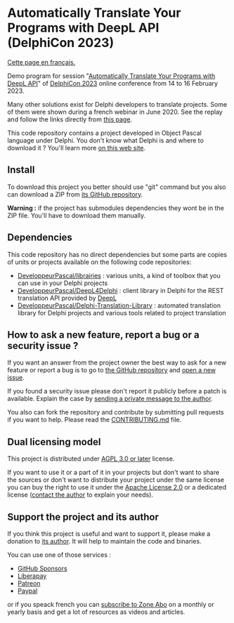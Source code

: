 # Automatically Translate Your Programs with DeepL API (DelphiCon 2023)

[Cette page en français.](LISEZMOI.md)

Demo program for session "[Automatically Translate Your Programs with DeepL API](https://serialstreameur.fr/automatically-translate-your-programs-with-deepl-api.html)" of [DelphiCon 2023](https://www.youtube.com/playlist?list=PLwUPJvR9mZHgfgjbmKTSqeFRn5fIiM4_y) online conference from 14 to 16 February 2023.

Many other solutions exist for Delphi developers to translate projects. Some of them were shown during a french webinar in June 2020. See the replay and follow the links directly from [this page](https://serialstreameur.fr/webinaire-20200625.php).

This code repository contains a project developed in Object Pascal language under Delphi. You don't know what Delphi is and where to download it ? You'll learn more [on this web site](https://delphi-resources.developpeur-pascal.fr/).

## Install

To download this project you better should use "git" command but you also can download a ZIP from [its GitHub repository](https://github.com/DeveloppeurPascal/Automatically-Translate-Your-Programs-with-DeepL-API).

**Warning :** if the project has submodules dependencies they wont be in the ZIP file. You'll have to download them manually.

## Dependencies

This code repository has no direct dependencies but some parts are copies of units or projects available on the following code repositories:

* [DeveloppeurPascal/librairies](https://github.com/DeveloppeurPascal/librairies) : various units, a kind of toolbox that you can use in your Delphi projects
* [DeveloppeurPascal/DeepL4Delphi](https://github.com/DeveloppeurPascal/DeepL4Delphi) : client library in Delphi for the REST translation API provided by [DeepL](https://www.deepl.com)
* [DeveloppeurPascal/Delphi-Translation-Library](https://github.com/DeveloppeurPascal/Delphi-Translation-Library) : automated translation library for Delphi projects and various tools related to project translation

## How to ask a new feature, report a bug or a security issue ?

If you want an answer from the project owner the best way to ask for a new feature or report a bug is to go to [the GitHub repository](https://github.com/DeveloppeurPascal/Automatically-Translate-Your-Programs-with-DeepL-API) and [open a new issue](https://github.com/DeveloppeurPascal/Automatically-Translate-Your-Programs-with-DeepL-API/issues).

If you found a security issue please don't report it publicly before a patch is available. Explain the case by [sending a private message to the author](https://developpeur-pascal.fr/nous-contacter.php).

You also can fork the repository and contribute by submitting pull requests if you want to help. Please read the [CONTRIBUTING.md](CONTRIBUTING.md) file.

## Dual licensing model

This project is distributed under [AGPL 3.0 or later](https://choosealicense.com/licenses/agpl-3.0/) license.

If you want to use it or a part of it in your projects but don't want to share the sources or don't want to distribute your project under the same license you can buy the right to use it under the [Apache License 2.0](https://choosealicense.com/licenses/apache-2.0/) or a dedicated license ([contact the author](https://developpeur-pascal.fr/nous-contacter.php) to explain your needs).

## Support the project and its author

If you think this project is useful and want to support it, please make a donation to [its author](https://github.com/DeveloppeurPascal). It will help to maintain the code and binaries.

You can use one of those services :

* [GitHub Sponsors](https://github.com/sponsors/DeveloppeurPascal)
* [Liberapay](https://liberapay.com/PatrickPremartin)
* [Patreon](https://www.patreon.com/patrickpremartin)
* [Paypal](https://www.paypal.com/paypalme/patrickpremartin)

or if you speack french you can [subscribe to Zone Abo](https://zone-abo.fr/nos-abonnements.php) on a monthly or yearly basis and get a lot of resources as videos and articles.
